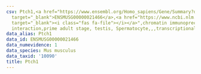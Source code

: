 ```yaml
---
csv: Ptch1,<a href="https://www.ensembl.org/Homo_sapiens/Gene/Summary?db=core;g=ENSMUSG00000021466"
  target="_blank">ENSMUSG00000021466</a>,<a href="https://www.ncbi.nlm.nih.gov/pubmed/25450459"
  target="_blank"><i class="fas fa-file"></i></a>",chromatin immunoprecipitation assay,direct
  interaction,prime adult stage, testis, Spermatocyte,,,transcriptional regulation,
data_alias: Ptch1
data_id: ENSMUSG00000021466
data_numevidence: 1
data_species: Mus musculus
data_taxid: '10090'
title: Ptch1
---
```

